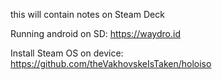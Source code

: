 this will contain notes on Steam Deck


Running android on SD:
https://waydro.id

Install Steam OS on device:
https://github.com/theVakhovskeIsTaken/holoiso
